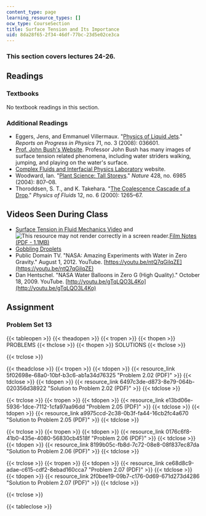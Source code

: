 ```yaml
---
content_type: page
learning_resource_types: []
ocw_type: CourseSection
title: Surface Tension and Its Importance
uid: 8da28f65-2f34-46df-77bc-23d5e02ce3ca
---
```


### This section covers lectures 24-26.

Readings
--------

### Textbooks

No textbook readings in this section.

### Additional Readings

*   Eggers, Jens, and Emmanuel Villermaux. "[Physics of Liquid Jets](https://iopscience.iop.org/article/10.1088/0034-4885/71/3/036601/pdf)." _Reports on Progress in Physics_ 71, no. 3 (2008): 036601.
*   [Prof. John Bush's Website](http://www-math.mit.edu/~bush/fish.htm). Professor John Bush has many images of surface tension related phenomena, including water striders walking, jumping, and playing on the water's surface.
*   [Complex Fluids and Interfacial Physics Laboratory](http://www.seas.ucla.edu/cfip/) website.
*   Woodward, Ian. "[Plant Science: Tall Storeys](http://dx.doi.org/10.1038/428807a)." _Nature_ 428, no. 6985 (2004): 807–08.
*   Thoroddsen, S. T., and K. Takehara. "[The Coalescence Cascade of a Drop](http://dx.doi.org/10.1063/1.870380)." _Physics of Fluids_ 12, no. 6 (2000): 1265–67.

Videos Seen During Class
------------------------

*   [Surface Tension in Fluid Mechanics Video](https://youtu.be/MUlmkSnrAzM) and ![This resource may not render correctly in a screen reader.](/images/inacessible.gif)[Film Notes (PDF - 1.1MB)](http://web.mit.edu/hml/ncfmf/04STFM.pdf)
*   [Gobbling Droplets](http://web.mit.edu/nnf/people/jbico/Research.html#gobbling)
*   Public Domain TV. "NASA: Amazing Experiments with Water in Zero Gravity." August 1, 2012. YouTube. [https://youtu.be/ntQ7qGilqZE](https://youtu.be/ntQ7qGilqZE)
*   Dan Hentschel. "NASA Water Balloons in Zero G (High Quality)." October 18, 2009. YouTube. [http://youtu.be/gTqLQO3L4Ko](http://youtu.be/gTqLQO3L4Ko)

Assignment
----------

### Problem Set 13

{{< tableopen >}}
{{< theadopen >}}
{{< tropen >}}
{{< thopen >}}
PROBLEMS
{{< thclose >}}
{{< thopen >}}
SOLUTIONS
{{< thclose >}}

{{< trclose >}}

{{< theadclose >}}
{{< tropen >}}
{{< tdopen >}}
{{< resource_link 5f02698e-68a0-10bf-b3c6-ab1a34d76325 "Problem 2.02 (PDF)" >}}
{{< tdclose >}}
{{< tdopen >}}
{{< resource_link 6497c3de-d873-8e79-064b-020356d38922 "Solution to Problem 2.02 (PDF)" >}}
{{< tdclose >}}

{{< trclose >}}
{{< tropen >}}
{{< tdopen >}}
{{< resource_link e13bd06e-5936-1dce-7112-1cfa97aa96dd "Problem 2.05 (PDF)" >}}
{{< tdclose >}}
{{< tdopen >}}
{{< resource_link a9975ccd-2c38-0b3f-fa44-16cb2fc4a670 "Solution to Problem 2.05 (PDF)" >}}
{{< tdclose >}}

{{< trclose >}}
{{< tropen >}}
{{< tdopen >}}
{{< resource_link 0176c6f8-41b0-435e-4080-56830cb4518f "Problem 2.06 (PDF)" >}}
{{< tdclose >}}
{{< tdopen >}}
{{< resource_link 8199b05c-fb8d-7c72-08e8-08f837ec87da "Solution to Problem 2.06 (PDF)" >}}
{{< tdclose >}}

{{< trclose >}}
{{< tropen >}}
{{< tdopen >}}
{{< resource_link ce68d8c9-adae-c615-cdf2-8ebad160cca7 "Problem 2.07 (PDF)" >}}
{{< tdclose >}}
{{< tdopen >}}
{{< resource_link 2f0bee19-09b7-c176-0d69-671d273d4286 "Solution to Problem 2.07 (PDF)" >}}
{{< tdclose >}}

{{< trclose >}}

{{< tableclose >}}